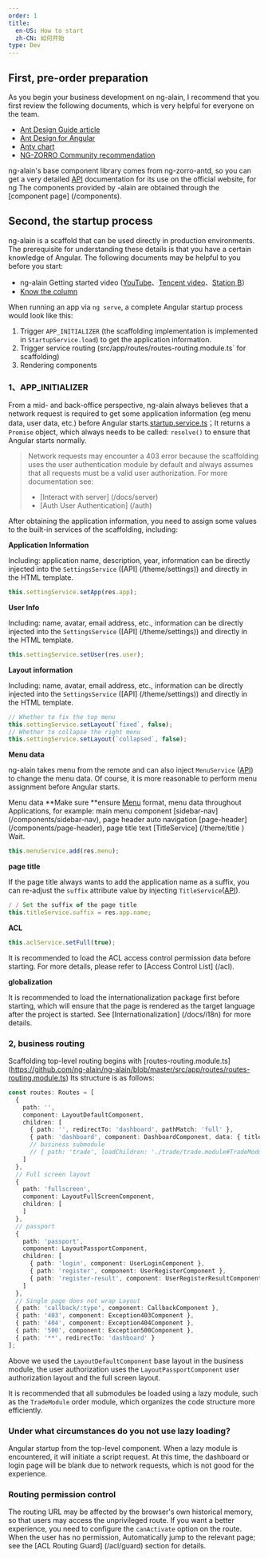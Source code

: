 ```yaml
---
order: 1
title:
  en-US: How to start
  zh-CN: 如何开始
type: Dev
---
```


## First, pre-order preparation

As you begin your business development on ng-alain, I recommend that you first review the following documents, which is very helpful for everyone on the team.

+ [Ant Design Guide article](//ant.design/docs/spec/introduce-cn)
+ [Ant Design for Angular](//ng.ant.design/)
+ [Antv chart](//antv.alipay.com/zh-cn/index.html)
+ [NG-ZORRO Community recommendation](https://ng.ant.design/docs/recommendation/en)

ng-alain's base component library comes from ng-zorro-antd, so you can get a very detailed [API](//ng.ant.design/) documentation for its use on the official website, for ng The components provided by -alain are obtained through the [component page] (/components).

## Second, the startup process

ng-alain is a scaffold that can be used directly in production environments. The prerequisite for understanding these details is that you have a certain knowledge of Angular. The following documents may be helpful to you before you start:

- ng-alain Getting started video ([YouTube](https://www.youtube.com/watch?v=lPnNKPuULVw&list=PLhWkvn5F8uyJRimbVZ944unzRrHeujngw)、[Tencent video](http://v.qq.com/vplus/2c1dd5c6db4feeeea25e9827b38c171e/foldervideos/870001501oy1ijf)、[Station B](https://space.bilibili.com/12207877/#/channel/detail?cid=50229)）
- [Know the column](https://zhuanlan.zhihu.com/ng-alain)

When running an app via `ng serve`, a complete Angular startup process would look like this:

1. Trigger `APP_INITIALIZER` (the scaffolding implementation is implemented in `StartupService.load`) to get the application information.
2. Trigger service routing (src/app/routes/routes-routing.module.ts` for scaffolding)
3. Rendering components

### 1、APP_INITIALIZER

From a mid- and back-office perspective, ng-alain always believes that a network request is required to get some application information (eg menu data, user data, etc.) before Angular starts.[startup.service.ts](https://github.com/ng-alain/ng-alain/blob/master/src/app/core/startup/startup.service.ts)；It returns a `Promise` object, which always needs to be called: `resolve()` to ensure that Angular starts normally.

> Network requests may encounter a 403 error because the scaffolding uses the user authentication module by default and always assumes that all requests must be a valid user authorization. For more documentation see:
> - [Interact with server] (/docs/server)
> - [Auth User Authentication] (/auth)

After obtaining the application information, you need to assign some values ​​to the built-in services of the scaffolding, including:

**Application Information**

Including: application name, description, year, information can be directly injected into the `SettingsService` ([API] (/theme/settings)) and directly in the HTML template.

```ts
this.settingService.setApp(res.app);
```

**User Info**

Including: name, avatar, email address, etc., information can be directly injected into the `SettingsService` ([API] (/theme/settings)) and directly in the HTML template.

```ts
this.settingService.setUser(res.user);
```

**Layout information**

Including: name, avatar, email address, etc., information can be directly injected into the `SettingsService` ([API] (/theme/settings)) and directly in the HTML template.

```ts
// Whether to fix the top menu
this.settingService.setLayout(`fixed`, false);
// Whether to collapse the right menu
this.settingService.setLayout(`collapsed`, false);
```

**Menu data**

ng-alain takes menu from the remote and can also inject `MenuService` ([API](/theme/menu)) to change the menu data. Of course, it is more reasonable to perform menu assignment before Angular starts.

Menu data **Make sure **ensure [Menu](https://github.com/ng-alain/delon/blob/master/packages/theme/src/services/menu/interface.ts) format, menu data throughout Applications, for example: main menu component [sidebar-nav] (/components/sidebar-nav), page header auto navigation [page-header] (/components/page-header), page title text [TitleService] (/theme/title ) Wait.

```ts
this.menuService.add(res.menu);
```

**page title**

If the page title always wants to add the application name as a suffix, you can re-adjust the `suffix` attribute value by injecting `TitleService`([API](/theme/title)).

```ts
/ / Set the suffix of the page title
this.titleService.suffix = res.app.name;
```

**ACL**

```ts
this.aclService.setFull(true);
```

It is recommended to load the ACL access control permission data before starting. For more details, please refer to [Access Control List] (/acl).

**globalization**

It is recommended to load the internationalization package first before starting, which will ensure that the page is rendered as the target language after the project is started. See [Internationalization] (/docs/i18n) for more details.

### 2, business routing

Scaffolding top-level routing begins with [routes-routing.module.ts] (https://github.com/ng-alain/ng-alain/blob/master/src/app/routes/routes-routing.module.ts) Its structure is as follows:

```ts
const routes: Routes = [
  {
    path: '',
    component: LayoutDefaultComponent,
    children: [
      { path: '', redirectTo: 'dashboard', pathMatch: 'full' },
      { path: 'dashboard', component: DashboardComponent, data: { title: 'Dashboard' } },
      // business submodule
      // { path: 'trade', loadChildren: './trade/trade.module#TradeModule' }
    ]
  },
  // Full screen layout
  {
    path: 'fullscreen',
    component: LayoutFullScreenComponent,
    children: [
    ]
  },
  // passport
  {
    path: 'passport',
    component: LayoutPassportComponent,
    children: [
      { path: 'login', component: UserLoginComponent },
      { path: 'register', component: UserRegisterComponent },
      { path: 'register-result', component: UserRegisterResultComponent }
    ]
  },
  // Single page does not wrap Layout
  { path: 'callback/:type', component: CallbackComponent },
  { path: '403', component: Exception403Component },
  { path: '404', component: Exception404Component },
  { path: '500', component: Exception500Component },
  { path: '**', redirectTo: 'dashboard' }
];
```

Above we used the `LayoutDefaultComponent` base layout in the business module, the user authorization uses the `LayoutPassportComponent` user authorization layout and the full screen layout.

It is recommended that all submodules be loaded using a lazy module, such as the `TradeModule` order module, which organizes the code structure more efficiently.

### Under what circumstances do you not use lazy loading?

Angular startup from the top-level component. When a lazy module is encountered, it will initiate a script request. At this time, the dashboard or login page will be blank due to network requests, which is not good for the experience.

### Routing permission control

The routing URL may be affected by the browser's own historical memory, so that users may access the unprivileged route. If you want a better experience, you need to configure the `canActivate` option on the route. When the user has no permission, Automatically jump to the relevant page; see the [ACL Routing Guard] (/acl/guard) section for details.
